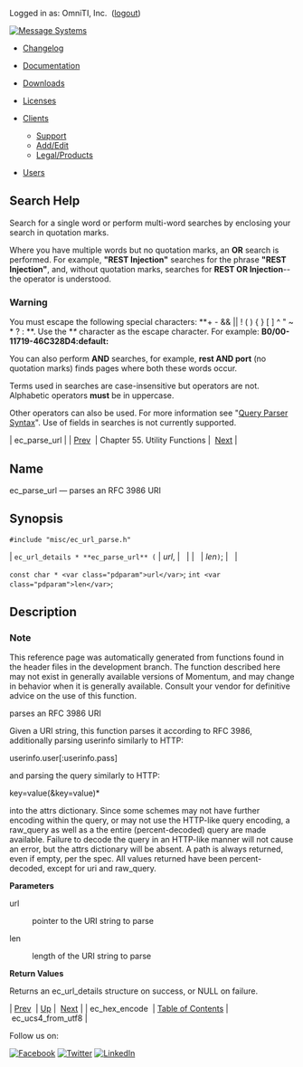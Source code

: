 Logged in as: OmniTI, Inc.  ([logout](https://support.messagesystems.com/logout.php))

[![Message Systems](https://support.messagesystems.com/images/ms-white205.png)](https://support.messagesystems.com/start.php) 

*   [Changelog](https://support.messagesystems.com/start.php?show=changelog)
*   [Documentation](https://support.messagesystems.com/docs/)
*   [Downloads](https://support.messagesystems.com/start.php)

*   [Licenses](https://support.messagesystems.com/license_summary.php)
*   <a href="">Clients</a>
    *   [Support](https://support.messagesystems.com/cs.php)
    *   [Add/Edit](https://support.messagesystems.com/edit_client.php)
    *   [Legal/Products](https://support.messagesystems.com/edit_products.php)
*   [Users](https://support.messagesystems.com/edit_customer.php)

## Search Help

Search for a single word or perform multi-word searches by enclosing your search in quotation marks.

Where you have multiple words but no quotation marks, an **OR** search is performed. For example, **"REST Injection"** searches for the phrase **"REST Injection"**, and, without quotation marks, searches for **REST OR Injection**--the operator is understood.

### Warning

You must escape the following special characters: **+ - && || ! ( ) { } [ ] ^ " ~ * ? : \**. Use the **\** character as the escape character. For example: **B0/00-11719-46C328D4\:default\:**

You can also perform **AND** searches, for example, **rest AND port** (no quotation marks) finds pages where both these words occur.

Terms used in searches are case-insensitive but operators are not. Alphabetic operators **must** be in uppercase.

Other operators can also be used. For more information see "[Query Parser Syntax](https://lucene.apache.org/core/old_versioned_docs/versions/3_0_0/queryparsersyntax.html)". Use of fields in searches is not currently supported.

| ec_parse_url |
| [Prev](apis.ec_hex_encode.php)  | Chapter 55. Utility Functions |  [Next](apis.ec_ucs4_from_utf8.php) |

<a name="apis.ec_parse_url"></a>
## Name

ec_parse_url — parses an RFC 3986 URI

## Synopsis

`#include "misc/ec_url_parse.h"`

| `ec_url_details * **ec_parse_url** (` | <var class="pdparam">url</var>, |   |
|   | <var class="pdparam">len</var>`)`; |   |

`const char * <var class="pdparam">url</var>`;
`int <var class="pdparam">len</var>`;<a name="idp36503328"></a>
## Description

### Note

This reference page was automatically generated from functions found in the header files in the development branch. The function described here may not exist in generally available versions of Momentum, and may change in behavior when it is generally available. Consult your vendor for definitive advice on the use of this function.

parses an RFC 3986 URI

Given a URI string, this function parses it according to RFC 3986, additionally parsing userinfo similarly to HTTP:

userinfo.user[:userinfo.pass]

and parsing the query similarly to HTTP:

key=value(&key=value)*

into the attrs dictionary. Since some schemes may not have further encoding within the query, or may not use the HTTP-like query encoding, a raw_query as well as a the entire (percent-decoded) query are made available. Failure to decode the query in an HTTP-like manner will not cause an error, but the attrs dictionary will be absent. A path is always returned, even if empty, per the spec. All values returned have been percent-decoded, except for uri and raw_query.

**Parameters**

<dl class="variablelist">

<dt>url</dt>

<dd>

pointer to the URI string to parse

</dd>

<dt>len</dt>

<dd>

length of the URI string to parse

</dd>

</dl>

**Return Values**

Returns an ec_url_details structure on success, or NULL on failure.

| [Prev](apis.ec_hex_encode.php)  | [Up](utility.php) |  [Next](apis.ec_ucs4_from_utf8.php) |
| ec_hex_encode  | [Table of Contents](index.php) |  ec_ucs4_from_utf8 |

Follow us on:

[![Facebook](https://support.messagesystems.com/images/icon-facebook.png)](http://www.facebook.com/messagesystems) [![Twitter](https://support.messagesystems.com/images/icon-twitter.png)](http://twitter.com/#!/MessageSystems) [![LinkedIn](https://support.messagesystems.com/images/icon-linkedin.png)](http://www.linkedin.com/company/message-systems)